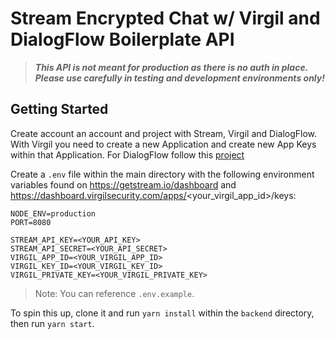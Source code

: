 # Stream Encrypted Chat w/ Virgil and DialogFlow Boilerplate API

> **_This API is not meant for production as there is no auth in place. Please
> use carefully in testing and development environments only!_**

## Getting Started

Create account an account and project with Stream, Virgil and DialogFlow. With Virgil you need to create
a new Application and create new App Keys within that Application. For DialogFlow follow this [project](https://github.com/googleapis/nodejs-dialogflow)

Create a `.env` file within the main directory with the
following environment variables found on https://getstream.io/dashboard and
https://dashboard.virgilsecurity.com/apps/<your_virgil_app_id>/keys:

```
NODE_ENV=production
PORT=8080

STREAM_API_KEY=<YOUR_API_KEY>
STREAM_API_SECRET=<YOUR_API_SECRET>
VIRGIL_APP_ID=<YOUR_VIRGIL_APP_ID>
VIRGIL_KEY_ID=<YOUR_VIRGIL_KEY_ID>
VIRGIL_PRIVATE_KEY=<YOUR_VIRGIL_PRIVATE_KEY>
```

> Note: You can reference `.env.example`.

To spin this up, clone it and run `yarn install` within the `backend` directory,
then run `yarn start`.

